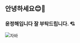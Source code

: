 ## 안녕하세요😊💛
### 윤정해입니다 잘 부탁드립니다. 💘





![자바](https://img.shields.io/badge/-자바-007396?style=flat&logo=Java&logoColor=ffffff)
